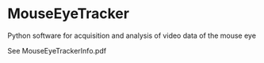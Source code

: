 # MouseEyeTracker

Python software for acquisition and analysis of video data of the mouse eye

See MouseEyeTrackerInfo.pdf
